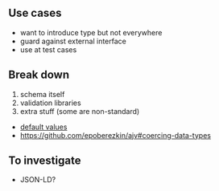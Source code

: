 ## Use cases
- want to introduce type but not everywhere
- guard against external interface
- use at test cases

## Break down
1) schema itself
2) validation libraries
3) extra stuff (some are non-standard)
 - [default values](https://github.com/epoberezkin/ajv#assigning-defaults)
 - https://github.com/epoberezkin/ajv#coercing-data-types

## To investigate
- JSON-LD?

